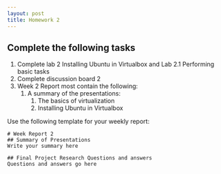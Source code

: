```yaml
---
layout: post
title: Homework 2
---
```

## Complete the following tasks
1. Complete lab 2 Installing Ubuntu in Virtualbox and Lab 2.1 Performing basic tasks
2. Complete discussion board 2
3. Week 2 Report most contain the following:
   1. A summary of the presentations:
      1. The basics of virtualization
      2. Installing Ubuntu in Virtualbox

Use the following template for your weekly report:
```
# Week Report 2
## Summary of Presentations
Write your summary here

## Final Project Research Questions and answers
Questions and answers go here

```